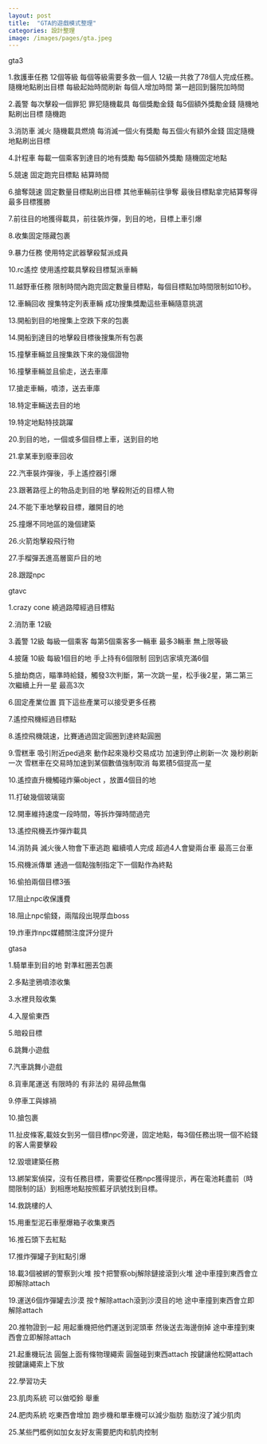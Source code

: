 ```yaml
---
layout: post
title:  "GTA的遊戲模式整理"
categories: 設計整理
image: /images/pages/gta.jpeg
---
```


gta3

1.救護車任務 12個等級 每個等級需要多救一個人 12級一共救了78個人完成任務。隨機地點刷出目標 每級起始時間刷新 每個人增加時間 第一趟回到醫院加時間

2.義警 每次擊殺一個罪犯 罪犯隨機載具 每個獎勵金錢 每5個額外獎勵金錢 隨機地點刷出目標 隨機跑

3.消防車 滅火 隨機載具燃燒 每消滅一個火有獎勵 每五個火有額外金錢 固定隨機地點刷出目標

4.計程車 每載一個乘客到達目的地有獎勵 每5個額外獎勵 隨機固定地點

5.競速 固定跑完目標點 結算時間

6.搶奪競速 固定數量目標點刷出目標 其他車輛前往爭奪 最後目標點拿完結算奪得最多目標獲勝

7.前往目的地獲得載具，前往裝炸彈，到目的地，目標上車引爆

8.收集固定隱藏包裹

9.暴力任務 使用特定武器擊殺幫派成員

10.rc遙控 使用遙控載具擊殺目標幫派車輛

11.越野車任務 限制時間內跑完固定數量目標點，每個目標點加時間限制如10秒。

12.車輛回收 搜集特定列表車輛 成功搜集獎勵這些車輛隨意挑選

13.開船到目的地搜集上空跌下來的包裹

14.開船到達目的地擊殺目標後搜集所有包裹

15.撞擊車輛並且搜集跌下來的幾個證物

16.撞擊車輛並且偷走，送去車庫

17.搶走車輛，噴漆，送去車庫

18.特定車輛送去目的地

19.特定地點特技跳躍

20.到目的地，一個或多個目標上車，送到目的地

21.拿某車到廢車回收

22.汽車裝炸彈後，手上遙控器引爆

23.跟著路徑上的物品走到目的地 擊殺附近的目標人物

24.不能下車地擊殺目標，離開目的地

25.撞爆不同地區的幾個建築

26.火箭炮擊殺飛行物

27.手榴彈丟進高層窗戶目的地

28.跟蹤npc

gtavc

1.crazy cone 繞過路障經過目標點

2.消防車 12級 

3.義警 12級 每級一個乘客 每第5個乘客多一輛車 最多3輛車 無上限等級

4.披薩 10級 每級1個目的地 手上持有6個限制  回到店家填充滿6個

5.搶劫商店，瞄準時給錢，觸發3次判斷，第一次跳一星，松手後2星，第二第三次繼續上升一星 最高3次

6.固定產業位置 買下這些產業可以接受更多任務

7.遙控飛機經過目標點

8.遙控飛機競速，比賽通過固定圓圈到達終點圓圈

9.雪糕車 吸引附近ped過來 動作起來幾秒交易成功 加速到停止刷新一次 幾秒刷新一次 雪糕車在交易時加速到某個數值強制取消 每累積5個提高一星

10.遙控直升機觸碰炸藥object ，放置4個目的地

11.打破幾個玻璃窗

12.開車維持速度一段時間，等拆炸彈時間過完

13.遙控飛機丟炸彈炸載具

14.消防員 滅火後人物會下車逃跑 繼續噴人完成 超過4人會變兩台車 最高三台車

15.飛機派傳單 通過一個點強制指定下一個點作為終點

16.偷拍兩個目標3張

17.阻止npc收保護費

18.阻止npc偷錢，兩階段出現厚血boss

19.炸車炸npc媒體關注度評分提升

gtasa

1.騎單車到目的地 對準紅圈丟包裹

2.多點塗鴉噴漆收集

3.水裡貝殼收集

4.入屋偷東西

5.暗殺目標

6.跳舞小遊戲

7.汽車跳舞小遊戲

8.貨車尾運送 有限時的 有非法的 易碎品無傷

9.停車工與嫁禍

10.搶包裹

11.扯皮條客,載妓女到另一個目標npc旁邊，固定地點，每3個任務出現一個不給錢的客人需要擊殺

12.毀壞建築任務

13.綁架案偵探，沒有任務目標，需要從任務npc獲得提示，再在電池耗盡前（時間限制的話）到相應地點按照藍牙訊號找到目標。

14.救跳樓的人

15.用重型泥石車壓爆箱子收集東西

16.推石頭下去紅點

17.推炸彈罐子到紅點引爆 

18.載3個被綁的警察到火堆 按↑把警察obj解除鏈接滾到火堆 途中車撞到東西會立即解除attach

19.運送6個炸彈罐去沙漠 按↑解除attach滾到沙漠目的地 途中車撞到東西會立即解除attach

20.推物證到一起 用起重機把他們運送到泥頭車 然後送去海邊倒掉 途中車撞到東西會立即解除attach

21.起重機玩法 圓盤上面有條物理繩索 圓盤碰到東西attach 按鍵讓他松開attach 按鍵讓繩索上下放

22.學習功夫

23.肌肉系統 可以做啞鈴 舉重

24.肥肉系統 吃東西會增加 跑步機和單車機可以減少脂肪 脂肪沒了減少肌肉

25.某些門檻例如加女友好友需要肥肉和肌肉控制
